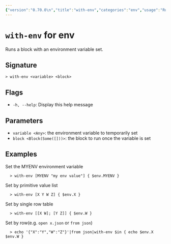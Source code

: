 ```yaml
---
{"version":"0.70.0\n","title":"with-env","categories":"env","usage":"Runs a block with an environment variable set.\n"}
---
```

<!-- THIS FILE IS GENERATED BY update_book_commands.cjs USING NUSHELL'S HELP COMMANDS.
REFRAIN FROM EDITING IT MANUALLY.-->
# <code>with-env</code> for env

<div class='command-title'>Runs a block with an environment variable set.</div>

## Signature

```> with-env <variable> <block>```

## Flags

 * ```-h, --help```: Display this help message
## Parameters

 * ```variable <Any>```: the environment variable to temporarily set
 * ```block <Block(Some([]))>```: the block to run once the variable is set
## Examples

  Set the MYENV environment variable
```shell
  > with-env [MYENV "my env value"] { $env.MYENV }
```
  Set by primitive value list
```shell
  > with-env [X Y W Z] { $env.X }
```
  Set by single row table
```shell
  > with-env [[X W]; [Y Z]] { $env.W }
```
  Set by row(e.g. `open x.json` or `from json`)
```shell
  > echo '{"X":"Y","W":"Z"}'|from json|with-env $in { echo $env.X $env.W }
```


